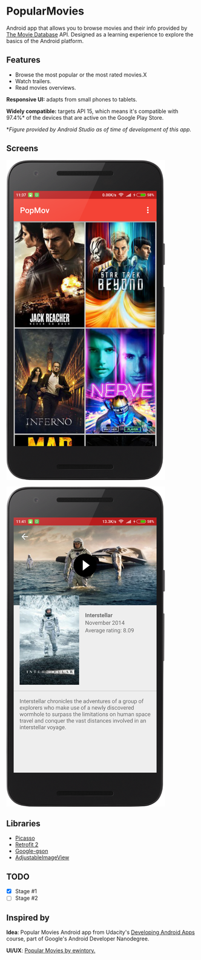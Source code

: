 # PopularMovies

Android app that allows you to browse movies and their info provided by [The Movie Database](https://www.themoviedb.org/) API. Designed as a learning experience to explore the basics of the Android platform.

## Features

- Browse the most popular or the most rated movies.X
- Watch trailers.
- Read movies overviews.

**Responsive UI:** adapts from small phones to tablets.

**Widely compatible:** targets API 15, which means it's compatible with 97.4%* of the devices that are active on the Google Play Store. 

*_Figure provided by Android Studio as of time of development of this app._

## Screens
![Popular Movies Main image](demo/PopMov_main1.png)

![Popular Movies Detail image](demo/PopMov_detail1.png)

## Libraries
- [Picasso](http://square.github.io/picasso/)
- [Retrofit 2](https://square.github.io/retrofit/)
- [Google-gson](https://github.com/google/gson)
- [AdjustableImageView](https://github.com/nuuneoi/AdjustableImageView)

## TODO
- [x] Stage #1
- [ ] Stage #2

## Inspired by

**Idea**: Popular Movies Android app from Udacity's [Developing Android Apps](https://www.udacity.com/course/developing-android-apps--ud853) course, part of  Google's Android Developer Nanodegree.

**UI/UX**: [Popular Movies by ewintory.](https://github.com/ewintory/udacity-popular-movies)

